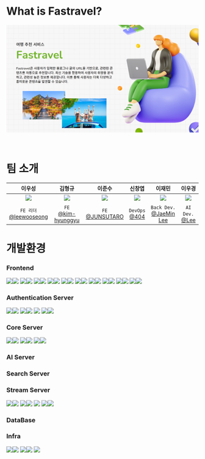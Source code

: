 # What is Fastravel?

![Alt text](/profile/images/mainPage.PNG)


<br>

# 팀 소개

|                                     이우성                                      |                                      김형규                                      |                                     이준수                                      |                                      신창엽                                      |                                     이재민                                      |                                     이우경                                      |
| :-----------------------------------------------------------------------------: | :------------------------------------------------------------------------------: | :-----------------------------------------------------------------------------: | :------------------------------------------------------------------------------: | :-----------------------------------------------------------------------------: | :-----------------------------------------------------------------------------: |
| <img src="https://avatars.githubusercontent.com/u/42796944?v=4" height = 100px> | <img src="https://avatars.githubusercontent.com/u/139519661?v=4" height = 100px> | <img src="https://avatars.githubusercontent.com/u/139520011?v=4" height = 100px> | <img src="https://avatars.githubusercontent.com/u/69495305?v=4" height = 100px> | <img src="https://avatars.githubusercontent.com/u/48636376?v=4" height = 100px> | <img src="https://avatars.githubusercontent.com/u/33650294?v=4" height = 100px> |
|           `FE 리더`<br>[@leewooseong](https://github.com/leewooseong)           |                  `FE`<br>[@kim-hyunggyu](https://github.com/kim-hyunggyu)                   |         `FE`<br>[@JUNSUTARO](https://github.com/LEEJUNSU11)         |                 `DevOps`<br>[@404](https://github.com/404-not-foundl)                |             `Back Dev.`<br>[@JaeMin Lee](https://github.com/Chosamee)              |               `AI Dev.`<br>[@Lee](https://github.com/Lee-search)               |

# 개발환경

### Frontend

<img src="https://img.shields.io/badge/react-%2320232a.svg?style=for-the-badge&logo=react&logoColor=%2361DAFB"><img src="https://img.shields.io/badge/18.2.0-515151?style=for-the-badge">
<img src="https://img.shields.io/badge/node.js-6DA55F?style=for-the-badge&logo=node.js&logoColor=white"><img src="https://img.shields.io/badge/20.11.0-515151?style=for-the-badge">
<img src="https://img.shields.io/badge/NPM-%23CB3837.svg?style=for-the-badge&logo=npm&logoColor=white"><img src="https://img.shields.io/badge/10.2.4-515151?style=for-the-badge">
<img src="https://img.shields.io/badge/vite-%23646CFF.svg?style=for-the-badge&logo=vite&logoColor=white"><img src="https://img.shields.io/badge/5.0.8-515151?style=for-the-badge">
<img src="https://img.shields.io/badge/typescript-%23007ACC.svg?style=for-the-badge&logo=typescript&logoColor=white"><img src="https://img.shields.io/badge/5.2.2-515151?style=for-the-badge">
<img src="https://img.shields.io/badge/-React%20Query-FF4154?style=for-the-badge&logo=react%20query&logoColor=white"><img src="https://img.shields.io/badge/5.17.15-515151?style=for-the-badge">
<img src="https://img.shields.io/badge/react%20zustand-%2320232a.svg?style=for-the-badge&logo=react&logoColor=%2361DAFB"><img src="https://img.shields.io/badge/4.5.0-515151?style=for-the-badge">
<img src="https://img.shields.io/badge/React_Router_dom-CA4245?style=for-the-badge&logo=react-router&logoColor=white"><img src="https://img.shields.io/badge/6.21.3-515151?style=for-the-badge">
<img src="https://img.shields.io/badge/axios-5a29e4?style=for-the-badge&logoColor=white"><img src="https://img.shields.io/badge/1.6.7-515151?style=for-the-badge">
<img src="https://img.shields.io/badge/tailwindcss-%2338B2AC.svg?style=for-the-badge&logo=tailwind-css&logoColor=white"><img src="https://img.shields.io/badge/3.4.1-515151?style=for-the-badge">

### Authentication Server

<img src="https://img.shields.io/badge/java-%23ED8B00.svg?style=for-the-badge&logo=openjdk&logoColor=white"><img src="https://img.shields.io/badge/17-515151?style=for-the-badge">
<img src="https://img.shields.io/badge/spring boot-%236DB33F.svg?style=for-the-badge&logo=spring&logoColor=white"><img src="https://img.shields.io/badge/3.2.4-515151?style=for-the-badge">
<img src="https://img.shields.io/badge/spring cloud gateway-%236DB33F.svg?style=for-the-badge&logo=spring&logoColor=white">
<img src="https://img.shields.io/badge/Gradle-02303A.svg?style=for-the-badge&logo=Gradle&logoColor=white"><img src="https://img.shields.io/badge/8.6-515151?style=for-the-badge">

### Core Server

<img src="https://img.shields.io/badge/fast api-%23009688.svg?style=for-the-badge&logo=fastapi&logoColor=white"><img src="https://img.shields.io/badge/0.110.0-515151?style=for-the-badge">
<img src="https://img.shields.io/badge/sqlalchemy-%23D71F00.svg?style=for-the-badge&logo=fastapi&logoColor=white"><img src="https://img.shields.io/badge/2.0.28-515151?style=for-the-badge">
<img src="https://img.shields.io/badge/pydantic-#E92063.svg?style=for-the-badge&logo=fastapi&logoColor=white"><img src="https://img.shields.io/badge/2.6.4-515151?style=for-the-badge">

### AI Server



### Search Server



### Stream Server

<img src="https://img.shields.io/badge/java-%23ED8B00.svg?style=for-the-badge&logo=openjdk&logoColor=white"><img src="https://img.shields.io/badge/17-515151?style=for-the-badge">
<img src="https://img.shields.io/badge/spring boot-%236DB33F.svg?style=for-the-badge&logo=spring&logoColor=white"><img src="https://img.shields.io/badge/3.2.4-515151?style=for-the-badge">
<img src="https://img.shields.io/badge/spring WebFlux-%236DB33F.svg?style=for-the-badge&logo=spring&logoColor=white">
<img src="https://img.shields.io/badge/Gradle-02303A.svg?style=for-the-badge&logo=Gradle&logoColor=white"><img src="https://img.shields.io/badge/8.6-515151?style=for-the-badge">

### DataBase



### Infra

<img src="https://img.shields.io/badge/AWS ec2 ubuntu-%23FF9900.svg?style=for-the-badge&logo=amazon-aws&logoColor=white"><img src="https://img.shields.io/badge/20.11.0-515151?style=for-the-badge">
<img src="https://img.shields.io/badge/nginx-%23009639.svg?style=for-the-badge&logo=nginx&logoColor=white"><img src="https://img.shields.io/badge/1.18.0-515151?style=for-the-badge">
<img src="https://img.shields.io/badge/Github Action-%232C5263.svg?style=for-the-badge&logo=github&logoColor=white">
